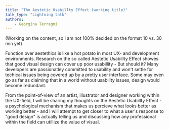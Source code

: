 ```yaml
---
title: "The Aestetic Usabillty Effect (working title)"
talk_type: "Lightning talk"
authors:
    - Georgina Terragni
---
```

(Working on the content, so I am not 100% decided on the format 10 vs. 30 min yet)

Function over aestethics is like a hot potato in most UX- and development environments.
Research on the so called Aestetic Usabillty Effect showes that good visual design can cover up poor usabillity - But should it? Many developers are passionatley committed to usability and won't settle for techical issues being covered up by a pretty user interface. Some may even go as far as claiming that in a world without usability issues, design would become redundant.

From the point-of-view of an artist, illustrator and designer working within the UX-field, I will be sharing my thoughts on the Aestetic Usabillty Effect - a psychological mechanism that makes us percieve what looks better as working better - and I will attempt to get closer to what a user's response to "good design" is actually telling us and discussing how any professional within the field can utillize the value of visual. 
